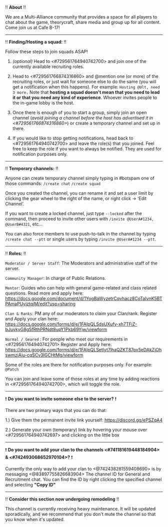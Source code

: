 :bangbang: **About** :bangbang:

We are a Multi-Alliance community that provides a space for all players to chat about the game, theorycraft, share media and group up for all content. 
Come join us at Cafe B-17!

---

:bangbang: **Finding/Hosting a squad:** :bangbang: 

Follow these steps to join squads ASAP!

1. *(optional)* Head to <#729561764940742700> and join one of the currently available recruiting roles.

2. Head to <#729561766874316860> and @mention one (or more) of the recruiting roles, or just wait for someone else to do the same (you will get a notification when this happens).
For example: `Hosting @Ult, need 3 more.`
Note that **hosting a squad doesn't mean that you need to lead it or that you need any kind of experience**. Whoever invites people to the in-game lobby is the host.

3. Once there is enough of you to start a group, simply join an open channel (*avoid joining a channel before the host has advertised it in <#729561766874316860>*) or create a temporary channel and set up in there.

4. If you would like to stop getting notifications, head back to <#729561764940742700> and leave the role(s) that you joined. Feel free to keep the role if you want to always be notified. They are used for notification purposes only.

---

:bangbang: **Temporary channels:** :bangbang: 

Anyone can create temporary channel simply typing in #botspam one of those commands:
`/create chat`
`/create squad`

Once you created the channel, you can rename it and set a user limit by clicking the gear wheel to the right of the name, or right click -> ‘Edit Channel’.

If you want to create a locked channel, just type `--locked` after the command, then proceed to invite other users with `/invite @UserA#1234, @UserB#4321`, etc…

You can also force members to use push-to-talk in the channel by typing `/create chat --ptt` or single users by typing `/invite @UserA#1234 --ptt`.

---

:bangbang: **Roles:** :bangbang: 

`Moderator / Server Staff`: The Moderators and administrative staff of the server.

`Community Manager`: In charge of Public Relations.

`Mentor`: Guides who can help with general game-related and class related questions.
Read more and apply here:
https://docs.google.com/document/d/1YogBaWyzetrCqvhacz8CoTaIvnK5BTPAmaPUyiztqjM/edit?usp=sharing

`Clan & Ranks`: PM any of our moderators to claim your Clan/rank.
Register and Apply your clan here:
https://docs.google.com/forms/d/e/1FAIpQLSdsUXufv-xh7TFiZ-bJuykyG8g5fRthPRNdt8upY1Pkb69Yjw/viewform

`Normal / Geared` : For people who meet our requirements in <#729561764940742701>
Register and Apply here:
https://docs.google.com/forms/d/e/1FAIpQLSetlyt7lhaQZKT87px5eDAkZjOhswmziAiu-cqSCv3IGCHtMg/viewform

Some of the roles are there for notification purposes only. For example: `@Patch`

You can join and leave some of those roles at any time by adding reactions in <#729561764940742700>, which will toggle the role.


---

:exclamation:  **Do you want to invite someone else to the server?** :exclamation: 

There are two primary ways that you can do that:

1.) Give them the permanent invite link yourself: https://discord.gg/ePSZqA4

2.) Generate your own (temporary) link by hovering your mouse over <#729561764940742697> and clicking on the little box


---

:exclamation:  **Do you want to add your clan to the channels <#741181619448184904> & <#742493068652970104>?** :exclamation:

 Currently the only way to add your clan to <@742438281559408690> is by messaging <@83897755826683904> The channel ID for General and Recruitment chat. You can find the ID by right clicking the specified channel and selecting **"Copy ID"**

---

:bangbang: **Consider this section now undergoing remodeling** :bangbang: 

This channel is currently receiving heavy maintenance. It will be updated sporadically, and we recommend that you don't mute the channel so that you know when it's updated.
